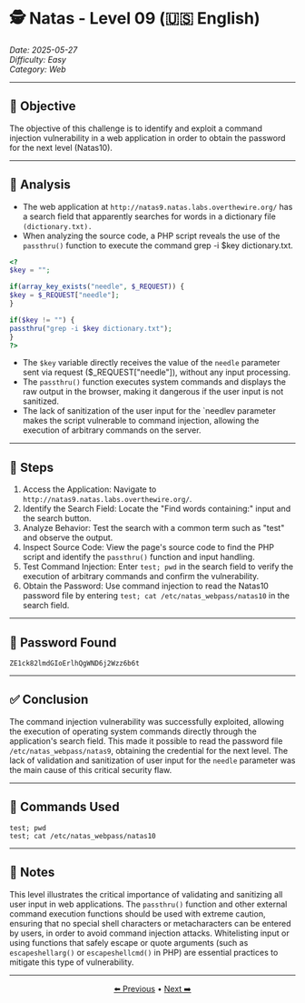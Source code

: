 # 🕵️ Natas - Level 09 (🇺🇸 English)  
*Date: 2025-05-27*   
*Difficulty: Easy*   
*Category: Web*   

---

## 🎯 Objective

The objective of this challenge is to identify and exploit a command injection vulnerability in a web application in order to obtain the password for the next level (Natas10).

---

## 🔎 Analysis

- The web application at `http://natas9.natas.labs.overthewire.org/` has a search field that apparently searches for words in a dictionary file `(dictionary.txt).` 
- When analyzing the source code, a PHP script reveals the use of the `passthru()` function to execute the command grep -i $key dictionary.txt. 
```php
<?
$key = "";

if(array_key_exists("needle", $_REQUEST)) {
$key = $_REQUEST["needle"];
}

if($key != "") {
passthru("grep -i $key dictionary.txt");
}
?>
```

- The `$key` variable directly receives the value of the `needle` parameter sent via request ($_REQUEST["needle"]), without any input processing.
- The `passthru()` function executes system commands and displays the raw output in the browser, making it dangerous if the user input is not sanitized.
- The lack of sanitization of the user input for the `needlev parameter makes the script vulnerable to command injection, allowing the execution of arbitrary commands on the server.

---

## 🧱 Steps

1. Access the Application: Navigate to `http://natas9.natas.labs.overthewire.org/`.
2. Identify the Search Field: Locate the "Find words containing:" input and the search button.
3. Analyze Behavior: Test the search with a common term such as "test" and observe the output.
4. Inspect Source Code: View the page's source code to find the PHP script and identify the `passthru()` function and input handling.
5. Test Command Injection: Enter `test; pwd` in the search field to verify the execution of arbitrary commands and confirm the vulnerability.
6. Obtain the Password: Use command injection to read the Natas10 password file by entering `test; cat /etc/natas_webpass/natas10` in the search field.

---

## 🔑 Password Found

```
ZE1ck82lmdGIoErlhQgWND6j2Wzz6b6t
```

---

## ✅ Conclusion

The command injection vulnerability was successfully exploited, allowing the execution of operating system commands directly through the application's search field. This made it possible to read the password file `/etc/natas_webpass/natas9`, obtaining the credential for the next level. The lack of validation and sanitization of user input for the `needle` parameter was the main cause of this critical security flaw.

---

## 🧪 Commands Used

`test; pwd`   
`test; cat /etc/natas_webpass/natas10`

---

## 🧠 Notes

This level illustrates the critical importance of validating and sanitizing all user input in web applications. The `passthru()` function and other external command execution functions should be used with extreme caution, ensuring that no special shell characters or metacharacters can be entered by users, in order to avoid command injection attacks. Whitelisting input or using functions that safely escape or quote arguments (such as `escapeshellarg()` or `escapeshellcmd()` in PHP) are essential practices to mitigate this type of vulnerability.

---

<p align="center"> <a href="../Natas08/Readme-BR.md">⬅️ Previous</a> • <a href="../Natas10/Readme-BR.md">Next ➡️</a> </p>
